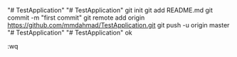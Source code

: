 "# TestApplication" 
"# TestApplication"  git init git add README.md git commit -m "first commit" git remote add origin https://github.com/mmdahmad/TestApplication.git git push -u origin master
"# TestApplication" 
"# TestApplication" 
ok


:wq


























